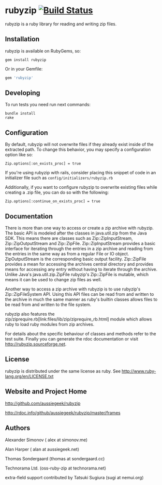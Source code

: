 rubyzip [![Build Status](https://secure.travis-ci.org/aussiegeek/rubyzip.png)](http://travis-ci.org/aussiegeek/rubyzip)
=======

rubyzip is a ruby library for reading and writing zip files.

Installation
------------
rubyzip is available on RubyGems, so:

```
gem install rubyzip
```

Or in your Gemfile:

```ruby
gem 'rubyzip'
```

Developing
----------

To run tests you need run next commands:

```
bundle install
rake
```

Configuration
-------------

By default, rubyzip will not overwrite files if they already exist inside of the extracted path.  To change this behavior, you may specify a configuration option like so:

```
Zip.options[:on_exists_proc] = true
```

If you're using rubyzip with rails, consider placing this snippet of code in an initializer file such as `config/initializers/rubyzip.rb`

Additionally, if you want to configure rubyzip to overwrite existing files while creating a .zip file, you can do so with the following:

```
Zip.options[:continue_on_exists_proc] = true
```


Documentation
-------------


There is more than one way to access or create a zip archive with
rubyzip. The basic API is modeled after the classes in
java.util.zip from the Java SDK. This means there are classes such
as Zip::ZipInputStream, Zip::ZipOutputStream and
Zip::ZipFile. Zip::ZipInputStream provides a basic interface for
iterating through the entries in a zip archive and reading from the
entries in the same way as from a regular File or IO
object. ZipOutputStream is the corresponding basic output
facility. Zip::ZipFile provides a mean for accessing the archives
central directory and provides means for accessing any entry without
having to iterate through the archive. Unlike Java's
java.util.zip.ZipFile rubyzip's Zip::ZipFile is mutable, which means
it can be used to change zip files as well.

Another way to access a zip archive with rubyzip is to use rubyzip's
Zip::ZipFileSystem API. Using this API files can be read from and
written to the archive in much the same manner as ruby's builtin
classes allows files to be read from and written to the file system.

rubyzip also features the
zip/ziprequire.rb[link:files/lib/zip/ziprequire_rb.html] module which
allows ruby to load ruby modules from zip archives.

For details about the specific behaviour of classes and methods refer
to the test suite. Finally you can generate the rdoc documentation or
visit http://rubyzip.sourceforge.net.

License
-------

rubyzip is distributed under the same license as ruby. See
http://www.ruby-lang.org/en/LICENSE.txt


Website and Project Home
------------------------

http://github.com/aussiegeek/rubyzip

http://rdoc.info/github/aussiegeek/rubyzip/master/frames

Authors
-------

Alexander Simonov ( alex at simonov.me)

Alan Harper ( alan at aussiegeek.net)

Thomas Sondergaard (thomas at sondergaard.cc)

Technorama Ltd. (oss-ruby-zip at technorama.net)

extra-field support contributed by Tatsuki Sugiura (sugi at nemui.org)
